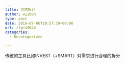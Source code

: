 ```yaml
---
title: 需求拆分
author: w1100n
type: post
date: 2019-07-06T10:57:30+00:00
url: /?p=14635
categories:
  - Uncategorized

---
```

传统的工具比如INVEST（+SMART）对需求进行合理的拆分